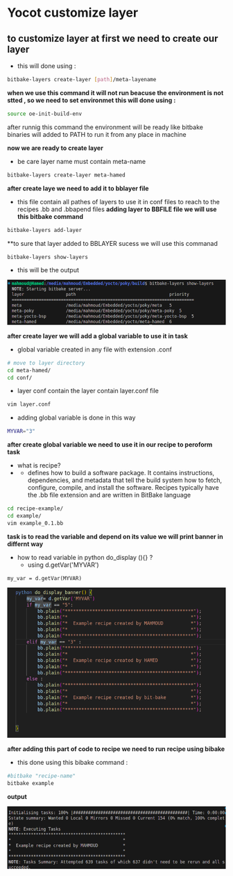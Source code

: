 # Yocot customize layer 

## to customize layer at first we need to create our layer 
- this will done using :
``` bash 
bitbake-layers create-layer [path]/meta-layename
``` 
**when we use this command it will not run beacuse the environment is not stted , so we need to set environmet this will done using :**
```bash 
source oe-init-build-env 
``` 
after runnig this command the environment will be ready like bitbake binaries will added to PATH to run it from any place in machine 

**now we are ready to create layer** 
- be care layer name must contain meta-name
``` bash 
bitbake-layers create-layer meta-hamed 
``` 


**after create laye we need to add it to **bblayer** file**
- this file contain all pathes of layers to use it in conf files to reach to the recipes .bb and .bbapend files 
**adding layer to BBFILE file we will use this bitbake command**
```bash
bitbake-layers add-layer 
``` 
**to sure that layer added to BBLAYER sucess we will use this commanad 
```bash 
bitbake-layers show-layers 
```
- this will be the output

![alt text](image.png) 

**after create layer we will add a global variable to use it in task** 
- global variable created in any file with extension .conf 

```bash 
# move to layer directory 
cd meta-hamed/  
cd conf/
``` 
- layer conf contain the layer contain layer.conf file 
```bash 
vim layer.conf
``` 
- adding global variable is done in this way 
```bash 
MYVAR="3"
```
**after create global variable we need to use it in our recipe to peroform task**
- what is recipe? 
- - defines how to build a software package. It contains instructions, dependencies, and metadata that tell the build system how to fetch, configure, compile, and install the software. Recipes typically have the .bb file extension and are written in BitBake language

```bash 
cd recipe-example/ 
cd example/ 
vim example_0.1.bb 
```
**task is to read the variable and depend on its value we will print banner in differnt way**
- how to read variable in python do_display (){} ? 
  - using d.getVar('MYVAR')
```pyhton 
my_var = d.getVar(MYVAR)
```

![alt text](image-1.png)


**after adding this part of code to recipe we need to run recipe using bibake**
- this done using this bibake command : 
```bash 
#bitbake "recipe-name"
bitbake example 
```
**output**

![alt text](image-2.png)
